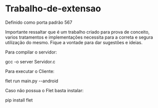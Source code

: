 # Trabalho-de-extensao

Definido como porta padrão 567 

Importante ressaltar que é um trabalho criado para prova de conceito, varios tratamentos e implementações necessita para a correta e segura utilização do mesmo.
Fique a vontade para dar sugestões e ideias.

Para compilar o servidor:

gcc -o server Servidor.c 

Para executar o Cliente:

flet run main.py --android 

Caso não possua o Flet basta instalar:

pip install flet
